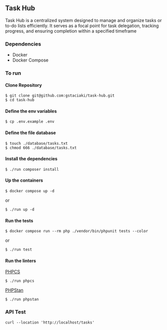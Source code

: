 ## Task Hub
Task Hub is a centralized system designed to manage and organize tasks or to-do lists efficiently. It serves as a focal point for task delegation, tracking progress, and ensuring completion within a specified timeframe

### Dependencies

- Docker
- Docker Compose

### To run

#### Clone Repository

```
$ git clone git@github.com:gstaciaki/task-hub.git
$ cd task-hub
```

#### Define the env variables

```
$ cp .env.example .env
```

#### Define the file database

```
$ touch ./database/tasks.txt
$ chmod 666 ./database/tasks.txt
```

#### Install the dependencies

```
$ ./run composer install
```

#### Up the containers

```
$ docker compose up -d
```

or

```
$ ./run up -d
```

#### Run the tests

```
$ docker compose run --rm php ./vendor/bin/phpunit tests --color
```

or

```
$ ./run test
```

#### Run the linters

[PHPCS](https://github.com/PHPCSStandards/PHP_CodeSniffer/)

```
$ ./run phpcs
```

[PHPStan](https://phpstan.org/)

```
$ ./run phpstan
```

### API Test

```shell
curl --location 'http://localhost/tasks'
```
